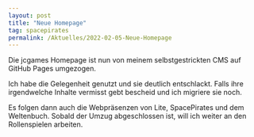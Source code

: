 ```yaml
---
layout: post
title: "Neue Homepage"
tag: spacepirates
permalink: /Aktuelles/2022-02-05-Neue-Homepage
---
```


Die jcgames Homepage ist nun von meinem selbstgestrickten CMS auf GitHub Pages umgezogen.

Ich habe die Gelegenheit genutzt und sie deutlich entschlackt. Falls ihre irgendwelche Inhalte vermisst gebt bescheid und ich migriere sie noch.

Es folgen dann auch die Webpräsenzen von Lite, SpacePirates und dem Weltenbuch. Sobald der Umzug abgeschlossen ist, will ich weiter an den Rollenspielen arbeiten.
